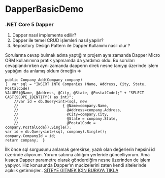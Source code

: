 # DapperBasicDemo
### **.NET Core 5 Dapper** 

 1. Dapper nasıl implemente edilir?
 2. Dapper ile temel CRUD işlemleri nasıl yapılır?
 3. Repository Design Pattern ile Dapper Kullanımı nasıl olur ?

Sorularına cevap bulmak adına yaptığım projem aynı zamanda Dapper Micro ORM kullanımına pratik yapmamda da yardımcı oldu.
Bu soruları cevaplandırırken aynı zamanda dapperın direk nesne tanıyıp üzerinde işlem yaptığını da anlamış oldum örneğin =>

    public Company Add(Company company)
    {  var sql = "INSERT INTO Companies (Name, Address, City, State, PostalCode) 
    VALUES(@Name, @Address, @City, @State, @PostalCode);" + "SELECT CAST(SCOPE_IDENTITY() as int)";
        //var id = db.Query<int>(sql, new 
        //                    { @Name=company.Name, 
        //                      @Address=company.Address, 
        //                      @City=company.City, 
        //                      @State = company.State, 
        //                      @PostalCode = company.PostalCode}).Single();
    var id = db.Query<int>(sql, company).Single();
    company.CompanyId = id;
    return company;  }

İlk önce sql sorgusunu anlamak gerekirse, yazılı olan değerlerin hepsini id üzerinde alıyorum. Yorum satırına aldığım yerleride güncelliyorum.
Ama kısaca Dapper parametre olarak gönderdiğim nesne üzerinden de işlem yapıyor. Hız konusunda Dapper'ın mucizelerini zaten kendi sitelerinde açıklık getirmişler.. [SİTEYE GİTMEK İÇİN BURAYA TIKLA](https://dapper-tutorial.net/)

